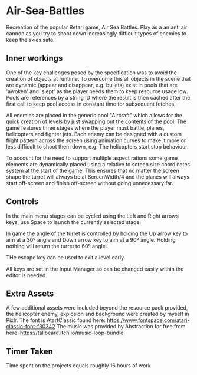 # Air-Sea-Battles

Recreation of the popular Betari game, Air Sea Battles. Play as a an anti air cannon as you try to shoot down increasingly difficult types of enemies to keep the skies safe.

## Inner workings

One of the key challenges posed by the specification was to avoid the creation of objects at runtime. To overcome this all objects in the scene that are dynamic (appear and disappear, e.g. bullets) exist in pools that are 'awoken' and 'slept' as the player needs them to keep resource usage low. Pools are references by a string ID where the result is then cached after the first call to keep pool access in constant time for subsequent fetches.

All enemies are placed in the generic pool "Aircraft" which allows for the quick creation of levels by just swapping out the contents of the pool. The game features three stages where the player must battle, planes, helicopters and fighter jets. Each enemy can be designed with a custom flight pattern across the screen using animation curves to make it more or less difficult to shoot them down, e.g. The helicopters start stop behaviour.

To account for the need to support multiple aspect rations some game elements are dynamically placed using a relative to screen size coordinates system at the start of the game. This ensures that no matter the screen shape the turret will always be at ScreenWidth/4 and the planes will always start off-screen and finish off-screen without going unnecessary far.

## Controls

In the main menu stages can be cycled using the Left and Right arrows keys, use Space to launch the currently selected stage.

In game the angle of the turret is controlled by holding the Up arrow key to aim at a 30º angle and Down arrow key to aim at a 90º angle. Holding nothing will return the turret to 60º angle.

THe escape key can be used to exit a level early.

All keys are set in the Input Manager so can be changed easily within the editor is needed.

## Extra Assets

A few additional assets were included beyond the resource pack provided, the helicopter enemy, explosion and background were created by myself in Pixlr. 
The font is AtartClassic found here: https://www.fontspace.com/atari-classic-font-f30342
The music was provided by Abstraction for free from here: https://tallbeard.itch.io/music-loop-bundle

## Timer Taken

Time spent on the projects equals roughly 16 hours of work